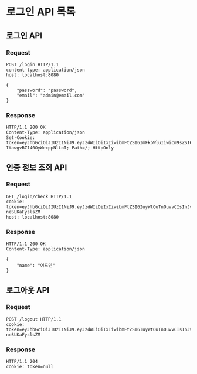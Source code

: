# 로그인 API 목록

## 로그인 API

### Request

```
POST /login HTTP/1.1
content-type: application/json
host: localhost:8080

{
    "password": "password",
    "email": "admin@email.com"
}
```

### Response

```
HTTP/1.1 200 OK
Content-Type: application/json
Set-Cookie: token=eyJhbGciOiJIUzI1NiJ9.eyJzdWIiOiIxIiwibmFtZSI6ImFkbWluIiwicm9sZSI6IkFETUlOIn0.cwnHsltFeEtOzMHs2Q5-ItawgvBZ140OyWecppNlLoI; Path=/; HttpOnly
```

## 인증 정보 조회 API

### Request

```
GET /login/check HTTP/1.1
cookie: token=eyJhbGciOiJIUzI1NiJ9.eyJzdWIiOiIxIiwibmFtZSI6IuyWtOuTnOuvvCIsInJvbGUiOiJBRE1JTiJ9.vcK93ONRQYPFCxT5KleSM6b7cl1FE-neSLKaFyslsZM
host: localhost:8080
```

### Response

```
HTTP/1.1 200 OK
Content-Type: application/json

{
    "name": "어드민"
}
```

## 로그아웃 API

### Request

```
POST /logout HTTP/1.1
cookie: token=eyJhbGciOiJIUzI1NiJ9.eyJzdWIiOiIxIiwibmFtZSI6IuyWtOuTnOuvvCIsInJvbGUiOiJBRE1JTiJ9.vcK93ONRQYPFCxT5KleSM6b7cl1FE-neSLKaFyslsZM
```

### Response

```
HTTP/1.1 204
cookie: token=null
```
